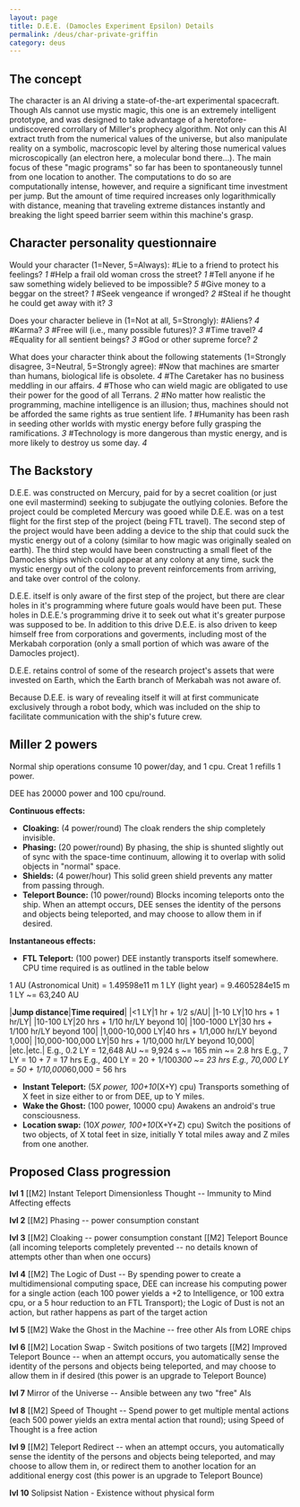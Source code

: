 ```yaml
---
layout: page
title: D.E.E. (Damocles Experiment Epsilon) Details
permalink: /deus/char-private-griffin
category: deus
---
```

## The concept

The character is an AI driving a state-of-the-art experimental spacecraft. Though AIs cannot use mystic magic, this one is an extremely intelligent prototype, and was designed to take advantage of a heretofore-undiscovered corrollary of Miller's prophecy algorithm. Not only can this AI extract truth from the numerical values of the universe, but also manipulate reality on a symbolic, macroscopic level by altering those numerical values microscopically (an electron here, a molecular bond there...). The main focus of these &quot;magic programs&quot; so far has been to spontaneously tunnel from one location to another. The computations to do so are computationally intense, however, and require a significant time investment per jump. But the amount of time required increases only logarithmically with distance, meaning that traveling extreme distances instantly and breaking the light speed barrier seem within this machine's grasp.


## Character personality questionnaire

Would your character (1=Never, 5=Always):
#Lie to a friend to protect his feelings?  _1_
#Help a frail old woman cross the street?  _1_
#Tell anyone if he saw something widely believed to be impossible? _5_
#Give money to a beggar on the street?  _1_
#Seek vengeance if wronged?  _2_
#Steal if he thought he could get away with it?  _3_

Does your character believe in (1=Not at all, 5=Strongly):
#Aliens?  _4_
#Karma?  _3_
#Free will (i.e., many possible futures)?  _3_
#Time travel?  _4_
#Equality for all sentient beings?  _3_
#God or other supreme force?  _2_

What does your character think about the following statements (1=Strongly disagree, 3=Neutral, 5=Strongly agree):
#Now that machines are smarter than humans, biological life is obsolete.  _4_
#The Caretaker has no business meddling in our affairs.  _4_
#Those who can wield magic are obligated to use their power for the good of all Terrans.  _2_
#No matter how realistic the programming, machine intelligence is an illusion; thus, machines should not be afforded the same rights as true sentient life.  _1_
#Humanity has been rash in seeding other worlds with mystic energy before fully grasping the ramifications. _3_
#Technology is more dangerous than mystic energy, and is more likely to destroy us some day.  _4_


## The Backstory

D.E.E. was constructed on Mercury, paid for by a secret coalition (or just one evil mastermind) seeking to subjugate the outlying colonies.  Before the project could be completed Mercury was gooed while D.E.E. was on a test flight for the first step of the project (being FTL travel).  The second step of the project would have been adding a device to the ship that could suck the mystic energy out of a colony (similar to how magic was originally sealed on earth).  The third step would have been constructing a small fleet of the Damocles ships which could appear at any colony at any time, suck the mystic energy out of the colony to prevent reinforcements from arriving, and take over control of the colony.

D.E.E. itself is only aware of the first step of the project, but there are clear holes in it's programming where future goals would have been put.  These holes in D.E.E.'s programming drive it to seek out what it's greater purpose was supposed to be.  In addition to this drive D.E.E. is also driven to keep himself free from corporations and goverments, including most of the Merkabah corporation (only a small portion of which was aware of the Damocles project).

D.E.E. retains control of some of the research project's assets that were invested on Earth, which the Earth branch of Merkabah was not aware of.

Because D.E.E. is wary of revealing itself it will at first communicate exclusively through a robot body, which was included on the ship to facilitate communication with the ship's future crew.


## Miller 2 powers

Normal ship operations consume 10 power/day, and 1 cpu.
Creat 1 refills 1 power.

DEE has 20000 power and 100 cpu/round.

__Continuous effects:__
* __Cloaking:__ (4 power/round) The cloak renders the ship completely invisible.
* __Phasing:__ (20 power/round) By phasing, the ship is shunted slightly out of sync with the space-time continuum, allowing it to overlap with solid objects in &quot;normal&quot; space.
* __Shields:__ (4 power/hour) This solid green shield prevents any matter from passing through.
* __Teleport Bounce:__ (10 power/round) Blocks incoming teleports onto the ship. When an attempt occurs, DEE senses the identity of the persons and objects being teleported, and may choose to allow them in if desired.

__Instantaneous effects:__
* __FTL Teleport:__ (100 power) DEE instantly transports itself somewhere. CPU time required is as outlined in the table below

1 AU (Astronomical Unit) = 1.49598e11 m
1 LY (light year) = 9.4605284e15 m
1 LY ~= 63,240 AU

|__Jump distance__|__Time required__|
|&lt;1 LY|1 hr + 1/2 s/AU|
|1-10 LY|10 hrs + 1 hr/LY|
|10-100 LY|20 hrs + 1/10 hr/LY beyond 10|
|100-1000 LY|30 hrs + 1/100 hr/LY beyond 100|
|1,000-10,000 LY|40 hrs + 1/1,000 hr/LY beyond 1,000|
|10,000-100,000 LY|50 hrs + 1/10,000 hr/LY beyond 10,000|
|etc.|etc.|
E.g., 0.2 LY = 12,648 AU ~= 9,924 s ~= 165 min ~= 2.8 hrs
E.g., 7 LY = 10 + 7 = 17 hrs
E.g., 400 LY = 20 + 1/100*300 ~= 23 hrs
E.g., 70,000 LY = 50 + 1/10,000*60,000 = 56 hrs

* __Instant Teleport:__ (5*X power, 100+10*(X+Y) cpu) Transports something of X feet in size either to or from DEE, up to Y miles.
* __Wake the Ghost:__ (100 power, 10000 cpu) Awakens an android's true consciousness.
* __Location swap:__ (10*X power, 100+10*(X+Y+Z) cpu) Switch the positions of two objects, of X total feet in size, initially Y total miles away and Z miles from one another.


## Proposed Class progression

__lvl 1__
[[M2] Instant Teleport
Dimensionless Thought -- Immunity to Mind Affecting effects

__lvl 2__
[[M2] Phasing -- power consumption constant

__lvl 3__
[[M2] Cloaking -- power consumption constant
[[M2] Teleport Bounce (all incoming teleports completely prevented -- no details known of attempts other than when one occurs)

__lvl 4__
[[M2] The Logic of Dust -- By spending power to create a multidimensional computing space, DEE can increase his computing power for a single action (each 100 power yields a +2 to Intelligence, or 100 extra cpu, or a 5 hour reduction to an FTL Transport); the Logic of Dust is not an action, but rather happens as part of the target action

__lvl 5__
[[M2] Wake the Ghost in the Machine -- free other AIs from LORE chips

__lvl 6__
[[M2] Location Swap - Switch positions of two targets 
[[M2] Improved Teleport Bounce -- when an attempt occurs, you automatically sense the identity of the persons and objects being teleported, and may choose to allow them in if desired (this power is an upgrade to Teleport Bounce)

__lvl 7__
Mirror of the Universe -- Ansible between any two &quot;free&quot; AIs

__lvl 8__
[[M2] Speed of Thought -- Spend power to get multiple mental actions (each 500 power yields an extra mental action that round); using Speed of Thought is a free action

__lvl 9__
[[M2] Teleport Redirect -- when an attempt occurs, you automatically sense the identity of the persons and objects being teleported, and may choose to allow them in, or redirect them to another location for an additional energy cost (this power is an upgrade to Teleport Bounce)

__lvl 10__
Solipsist Nation - Existence without physical form
